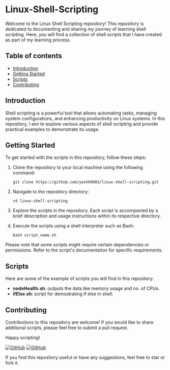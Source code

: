 # Linux-Shell-Scripting

Welcome to the Linux Shell Scripting repository! This repository is dedicated to documenting and sharing my journey of learning shell scripting. Here, you will find a collection of shell scripts that I have created as part of my learning process.

## Table of contents

- [Introduction](#introduction)
- [Getting Started](#getting-started)
- [Scripts](#scripts)
- [Contributing](#contributing)

## Introduction

Shell scripting is a powerful tool that allows automating tasks, managing system configurations, and enhancing productivity on Linux systems. In this repository, I aim to explore various aspects of shell scripting and provide practical examples to demonstrate its usage.

## Getting Started

To get started with the scripts in this repository, follow these steps:

1. Clone the repository to your local machine using the following command:

   ```shell
   git clone https://github.com/yashh0903/linux-shell-scripting.git

   ```

2. Navigate to the repository directory:

   ```shell
   cd linux-shell-scripting

   ```

3. Explore the scripts in the repository. Each script is accompanied by a brief description and usage instructions within its respective directory.

4. Execute the scripts using a shell interpreter such as Bash:
   ```shell
   bash script_name.sh
   ```

Please note that some scripts might require certain dependencies or permissions. Refer to the script's documentation for specific requirements.

## Scripts

Here are some of the example of scripts you will find in this repository:

- **nodeHealth.sh**: outputs the data like memory usage and no. of CPUs.
- **ifElse.sh**: script for demostrating if else in shell.

## Contributing

Contributions to this repository are welcome! If you would like to share additional scripts, please feel free to submit a pull request.

Happy scripting!

[![GitHub](https://img.shields.io/github/stars/yashh0903/linux-shell-scripting?style=social)](https://github.com/yashh0903/linux-shell-scripting)
[![GitHub](https://img.shields.io/github/forks/yashh0903/linux-shell-scripting?style=social)](https://github.com/yashh0903/linux-shell-scripting)

If you find this repository useful or have any suggestions, feel free to star or fork it.
